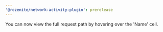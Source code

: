 ```yaml
---
'@rozenite/network-activity-plugin': prerelease
---
```


You can now view the full request path by hovering over the 'Name' cell.
